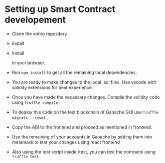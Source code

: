 # Setting up Smart Contract developement

- Clone the entire repository

- Install 

  [Truffle]: https://trufflesuite.com/docs/truffle/getting-started/installation/
  [Ganache]: https://trufflesuite.com/ganache/

- Install 

  [MetaMask]: https://metamask.io/

   in your browser.

- Run `npm install` to get all the remaining local dependencies.

- You are ready to make changes to the local .sol files. Use vscode with solidity extensions for best experience. 

- Once you have made the necessary changes. Compile the solidity code using `truffle compile` .

- To deploy this code on the test blockchain of Ganache GUI use `truffle migrate --reset` .

- Copy the ABI to the frontend and proceed as mentioned in frontend.

- Use the remaining of your accounts in Ganache by adding them into metamask to test your changes using react frontend

- Also using the test script inside /test, you can test the contracts using `truffle test`

  